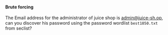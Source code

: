 #### Brute forcing
The Email address for the administrator of juice shop is admin@juice-sh.op,
can you discover his password using the password wordlist `best1050.txt` from seclist? 



